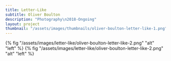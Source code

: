 ```yaml
---
title: Letter-Like
subtitle: Oliver Boulton
description: "Photography\n2018-Ongoing"
layout: project
thumbnail: "/assets/images/thumbnails/oliver-boulton-letter-like-1.png"
---
```



{% fig "/assets/images/letter-like/oliver-boulton-letter-like-2.png" "alt" "left" %}
{% fig "/assets/images/letter-like/oliver-boulton-letter-like-2.png" "alt" "left" %}